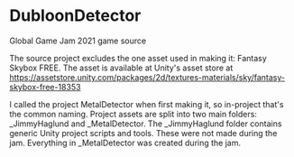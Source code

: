 # DubloonDetector
Global Game Jam 2021 game source

The source project excludes the one asset used in making it: Fantasy Skybox FREE. The asset is available at Unity's asset store at https://assetstore.unity.com/packages/2d/textures-materials/sky/fantasy-skybox-free-18353

I called the project MetalDetector when first making it, so in-project that's the common naming.
Project assets are split into two main folders: \_JimmyHaglund and  \_MetalDetector. The \_JimmyHaglund folder contains generic Unity project scripts and tools. These were not made during the jam. Everything in \_MetalDetector was created during the jam.
